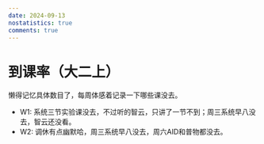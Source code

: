 ```yaml
---
date: 2024-09-13
nostatistics: true
comments: true
---
```


# 到课率（大二上）

懒得记忆具体数目了，每周体感着记录一下哪些课没去。

- W1: 系统三节实验课没去，不过听的智云，只讲了一节不到；周三系统早八没去，智云还没看。
- W2: 调休有点幽默哈，周三系统早八没去，周六AID和普物都没去。